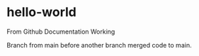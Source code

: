 # hello-world
From Github Documentation Working

Branch from main before another branch merged code to main.
